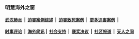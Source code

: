 
### 明慧海外之窗

####  [武汉肺炎](indexes/365.md?t=06202100) &nbsp;|&nbsp;  [迫害案例综述](indexes/328.md?t=06202100) &nbsp;|&nbsp; [迫害致死案例](indexes/277.md?t=06202100)  &nbsp;|&nbsp; [更多迫害案例](indexes/81.md?t=06202100)  &nbsp;|&nbsp; 
####  [时事评论](indexes/19.md?t=06202100) &nbsp;|&nbsp; [海外简讯](indexes/245.md?t=06202100)&nbsp;|&nbsp;  [社会支持](indexes/140.md?t=06202100) &nbsp;|&nbsp; [褒奖决议](indexes/282.md?t=06202100) &nbsp;|&nbsp; [社区报道](indexes/91.md?t=06202100)  &nbsp;|&nbsp; [天人之间](indexes/78.md?t=06202100) 

